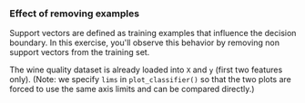 ### Effect of removing examples

Support vectors are defined as training examples that influence the decision boundary. In this exercise, you'll observe this behavior by removing non support vectors from the training set.

The wine quality dataset is already loaded into `X` and `y` (first two features only). (Note: we specify `lims` in `plot_classifier()` so that the two plots are forced to use the same axis limits and can be compared directly.)

